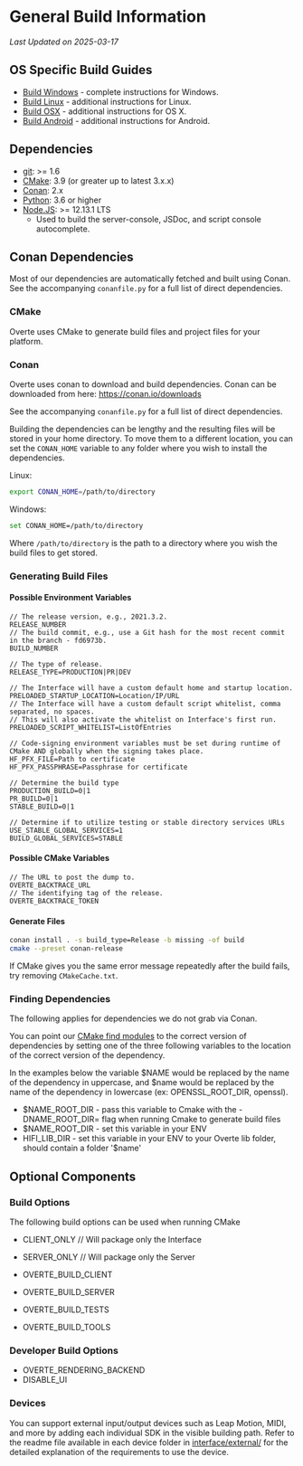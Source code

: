<!--
Copyright 2013-2019 High Fidelity, Inc.
Copyright 2020-2021 Vircadia contributors
Copyright 2021-2025 Overte e.V.
SPDX-License-Identifier: Apache-2.0
-->

# General Build Information

*Last Updated on 2025-03-17*

## OS Specific Build Guides

* [Build Windows](BUILD_WIN.md) - complete instructions for Windows.
* [Build Linux](BUILD_LINUX.md) - additional instructions for Linux.
* [Build OSX](BUILD_OSX.md) - additional instructions for OS X.
* [Build Android](BUILD_ANDROID.md) - additional instructions for Android.

## Dependencies
- [git](https://git-scm.com/downloads): >= 1.6
- [CMake](https://cmake.org/download/):  3.9 (or greater up to latest 3.x.x)
- [Conan](https://conan.io/downloads): 2.x
- [Python](https://www.python.org/downloads/): 3.6 or higher
- [Node.JS](https://nodejs.org/en/): >= 12.13.1 LTS
    - Used to build the server-console, JSDoc, and script console autocomplete.

## Conan Dependencies
Most of our dependencies are automatically fetched and built using Conan.
See the accompanying `conanfile.py` for a full list of direct dependencies.

### CMake

Overte uses CMake to generate build files and project files for your platform.

### Conan

Overte uses conan to download and build dependencies.
Conan can be downloaded from here: https://conan.io/downloads

See the accompanying `conanfile.py` for a full list of direct dependencies.

Building the dependencies can be lengthy and the resulting files will be stored in your home directory.
To move them to a different location, you can set the `CONAN_HOME` variable to any folder where you wish to install the dependencies.

Linux:

```bash
export CONAN_HOME=/path/to/directory
```

Windows:
```bash
set CONAN_HOME=/path/to/directory
```

Where `/path/to/directory` is the path to a directory where you wish the build files to get stored.

### Generating Build Files

#### Possible Environment Variables

```text
// The release version, e.g., 2021.3.2.
RELEASE_NUMBER
// The build commit, e.g., use a Git hash for the most recent commit in the branch - fd6973b.
BUILD_NUMBER

// The type of release.
RELEASE_TYPE=PRODUCTION|PR|DEV

// The Interface will have a custom default home and startup location.
PRELOADED_STARTUP_LOCATION=Location/IP/URL
// The Interface will have a custom default script whitelist, comma separated, no spaces.
// This will also activate the whitelist on Interface's first run.
PRELOADED_SCRIPT_WHITELIST=ListOfEntries

// Code-signing environment variables must be set during runtime of CMake AND globally when the signing takes place.
HF_PFX_FILE=Path to certificate
HF_PFX_PASSPHRASE=Passphrase for certificate

// Determine the build type
PRODUCTION_BUILD=0|1
PR_BUILD=0|1
STABLE_BUILD=0|1

// Determine if to utilize testing or stable directory services URLs
USE_STABLE_GLOBAL_SERVICES=1
BUILD_GLOBAL_SERVICES=STABLE
```

#### Possible CMake Variables

```text
// The URL to post the dump to.
OVERTE_BACKTRACE_URL
// The identifying tag of the release.
OVERTE_BACKTRACE_TOKEN
```

#### Generate Files

```bash
conan install . -s build_type=Release -b missing -of build
cmake --preset conan-release
```

If CMake gives you the same error message repeatedly after the build fails, try removing `CMakeCache.txt`.

### Finding Dependencies

The following applies for dependencies we do not grab via Conan.

You can point our [CMake find modules](cmake/modules/) to the correct version of dependencies by setting one of the three following variables to the location of the correct version of the dependency.

In the examples below the variable $NAME would be replaced by the name of the dependency in uppercase, and $name would be replaced by the name of the dependency in lowercase (ex: OPENSSL_ROOT_DIR, openssl).

* $NAME_ROOT_DIR - pass this variable to Cmake with the -DNAME_ROOT_DIR= flag when running Cmake to generate build files
* $NAME_ROOT_DIR - set this variable in your ENV
* HIFI_LIB_DIR - set this variable in your ENV to your Overte lib folder, should contain a folder '$name'

## Optional Components

### Build Options

The following build options can be used when running CMake

* CLIENT_ONLY // Will package only the Interface
* SERVER_ONLY // Will package only the Server

* OVERTE_BUILD_CLIENT
* OVERTE_BUILD_SERVER
* OVERTE_BUILD_TESTS
* OVERTE_BUILD_TOOLS

### Developer Build Options

* OVERTE_RENDERING_BACKEND
* DISABLE_UI

### Devices

You can support external input/output devices such as Leap Motion, MIDI, and more by adding each individual SDK in the visible building path. Refer to the readme file available in each device folder in [interface/external/](interface/external) for the detailed explanation of the requirements to use the device.
